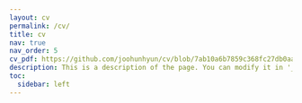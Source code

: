 ```yaml
---
layout: cv
permalink: /cv/
title: cv
nav: true
nav_order: 5
cv_pdf: https://github.com/joohunhyun/cv/blob/7ab10a6b7859c368fc27db0aaed373a32f44ecb1/RenderCV_sb2nov_Theme-2.pdf # you can also use external links here
description: This is a description of the page. You can modify it in '_pages/cv.md'. You can also change or remove the top pdf download button.
toc:
  sidebar: left
---
```


